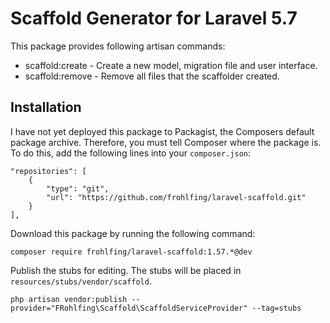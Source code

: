 # Scaffold Generator for Laravel 5.7

This package provides following artisan commands:

- scaffold:create - Create a new model, migration file and user interface.
- scaffold:remove - Remove all files that the scaffolder created.

## Installation
    
I have not yet deployed this package to Packagist, the Composers default package archive. Therefore, you must tell 
Composer where the package is. To do this, add the following lines into your `composer.json`:

    "repositories": [
        {
            "type": "git",
            "url": "https://github.com/frohlfing/laravel-scaffold.git"
        }
    ],

Download this package by running the following command:

    composer require frohlfing/laravel-scaffold:1.57.*@dev

Publish the stubs for editing. The stubs will be placed in `resources/stubs/vendor/scaffold`.

    php artisan vendor:publish --provider="FRohlfing\Scaffold\ScaffoldServiceProvider" --tag=stubs
     